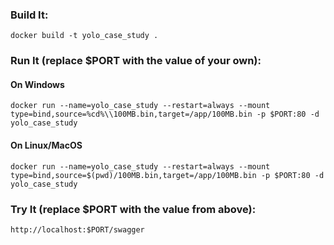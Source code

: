 ### Build It:

```
docker build -t yolo_case_study .
```

### Run It (replace $PORT with the value of your own):

#### On Windows

```
docker run --name=yolo_case_study --restart=always --mount type=bind,source=%cd%\\100MB.bin,target=/app/100MB.bin -p $PORT:80 -d yolo_case_study
```

#### On Linux/MacOS

```
docker run --name=yolo_case_study --restart=always --mount type=bind,source=$(pwd)/100MB.bin,target=/app/100MB.bin -p $PORT:80 -d yolo_case_study
```

### Try It (replace $PORT with the value from above):

```
http://localhost:$PORT/swagger
```
